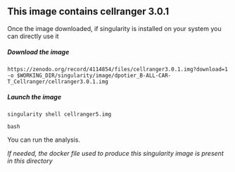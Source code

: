 <h2>This image contains cellranger 3.0.1</h2>

Once the image downloaded, if singularity is installed on your system you can directly use it

#####   Download the image

<pre><code>https://zenodo.org/record/4114854/files/cellranger3.0.1.img?download=1 -o $WORKING_DIR/singularity/image/dpotier_B-ALL-CAR-T_Cellranger/cellranger3.0.1.img</pre></code>

#####   Launch the image
<pre><code>singularity shell cellranger5.img</pre></code>
<pre><code>bash</pre></code>

You can run the analysis.


<i>If needed, the docker file used to produce this singularity image is present in this directory</i>
